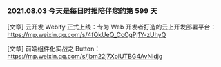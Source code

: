 ### 2021.08.03 今天是每日时报陪伴您的第 599 天

[文章] 云开发 Webify 正式上线：专为 Web 开发者打造的云上开发部署平台：<https://mp.weixin.qq.com/s/4fQkUeQ_CcCgPj1Y-zUhyQ>

[文章] 前端组件化实战之 Button：<https://mp.weixin.qq.com/s/jbm22j7XpiUTBG4AvNIdjg>
